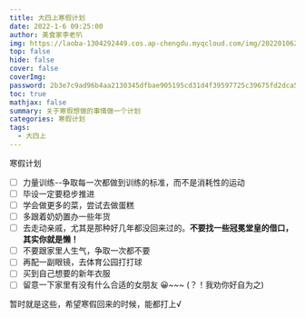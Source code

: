 ```yaml
---
title: 大四上寒假计划
date: 2022-1-6 09:25:00
author: 美食家李老叭
img: https://laoba-1304292449.cos.ap-chengdu.myqcloud.com/img/20220106205404.png
top: false
hide: false
cover: false
coverImg: 
password: 2b3e7c9ad96b4aa2130345dfbae905195cd31d4f39597725c39675fd2dca56d8
toc: true
mathjax: false
summary: 关于寒假想做的事情做一个计划
categories: 寒假计划
tags:
  - 大四上
---
```


寒假计划

- [ ] 力量训练--争取每一次都做到训练的标准，而不是消耗性的运动
- [ ] 毕设一定要稳步推进
- [ ] 学会做更多的菜，尝试去做蛋糕
- [ ] 多跟着奶奶置办一些年货
- [ ] 去走动亲戚，尤其是那种好几年都没回来过的。**不要找一些冠冕堂皇的借口，其实你就是懒！**
- [ ] 不要跟家里人生气，争取一次都不要
- [ ] 再配一副眼镜，去体育公园打打球
- [ ] 买到自己想要的新年衣服
- [ ] 留意一下家里有没有什么合适的女朋友 😀~~~ (？！我劝你好自为之)

暂时就是这些，希望寒假回来的时候，能都打上√